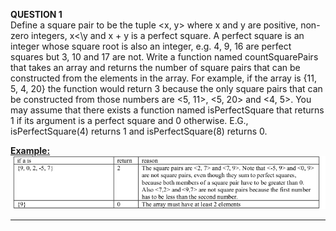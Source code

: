 <b>QUESTION 1</b> <br>
Define a square pair to be the tuple <x, y> where x and y are positive, non-zero integers, x<\y and x + y is a perfect square. A perfect square is an integer whose square root is also an integer, e.g. 4, 9, 16 are perfect squares but 3, 10 and 17 are not. Write a function named countSquarePairs that takes an array and returns the number of square pairs that can be constructed from the elements in the array. For example, if the array is {11, 5, 4, 20} the function would return 3 because the only square pairs that can be constructed from
those numbers are <5, 11>, <5, 20> and <4, 5>. You may assume that there exists a function named isPerfectSquare that returns 1 if its argument is a perfect square and 0 otherwise. E.G., isPerfectSquare(4) returns 1 and isPerfectSquare(8) returns 0.


<b><u>Example: </u></b> <br>
![Question 1](images/squarePairs.png)

----------------------------------------------------------------------------------------------

